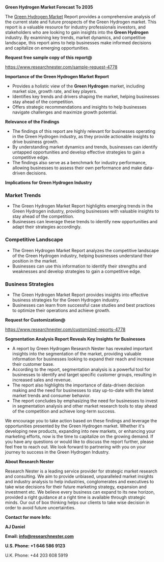 ﻿<a name="_hlk168570615"></a><a name="_hlk168498031"></a>**Green Hydrogen Market Forecast To 2035**

The [Green Hydrogen Market](https://www.researchnester.com/reports/green-hydrogen-market/4778) Report provides a comprehensive analysis of the current state and future prospects of the Green Hydrogen market. This report is a valuable resource for industry professionals investors, and stakeholders who are looking to gain insights into the **Green Hydrogen** industry. By examining key trends, market dynamics, and competitive landscape, this report aims to help businesses make informed decisions and capitalize on emerging opportunities.

**Request free sample copy of this report@**

<https://www.researchnester.com/sample-request-4778> 

**Importance of the Green Hydrogen Market Report**

- Provides a holistic view of the **Green Hydrogen** market, including market size, growth rate, and key players.
- Identifies key trends and drivers shaping the market, helping businesses stay ahead of the competition.
- Offers strategic recommendations and insights to help businesses navigate challenges and maximize growth potential.

**Relevance of the Findings**

- The findings of this report are highly relevant for businesses operating in the Green Hydrogen industry, as they provide actionable insights to drive business growth.
- By understanding market dynamics and trends, businesses can identify untapped opportunities and develop effective strategies to gain a competitive edge.
- The findings also serve as a benchmark for industry performance, allowing businesses to assess their own performance and make data-driven decisions.

**Implications for Green Hydrogen Industry**
### **Market Trends**
- The Green Hydrogen Market Report highlights emerging trends in the Green Hydrogen industry, providing businesses with valuable insights to stay ahead of the competition.
- Businesses can leverage these trends to identify new opportunities and adapt their strategies accordingly.
### **Competitive Landscape**
- The Green Hydrogen Market Report analyzes the competitive landscape of the Green Hydrogen industry, helping businesses understand their position in the market.
- Businesses can use this information to identify their strengths and weaknesses and develop strategies to gain a competitive edge.
### **Business Strategies**
- The Green Hydrogen Market Report provides insights into effective business strategies for the Green Hydrogen industry.
- Businesses can learn from successful case studies and best practices to optimize their operations and achieve growth.

**Request for Customization@**

<https://www.researchnester.com/customized-reports-4778> 

**Segmentation Analysis Report Reveals Key Insights for Businesses**

- A report by Green Hydrogen Research Nester has revealed important insights into the segmentation of the market, providing valuable information for businesses looking to expand their reach and increase their customer base.
- According to the report, segmentation analysis is a powerful tool for businesses to identify and target specific customer groups, resulting in increased sales and revenue.
- The report also highlights the importance of data-driven decision making and the need for businesses to stay up-to-date with the latest market trends and consumer behavior.
- The report concludes by emphasizing the need for businesses to invest in segmentation analysis and other market research tools to stay ahead of the competition and achieve long-term success.

We encourage you to take action based on these findings and leverage the opportunities presented by the Green Hydrogen market. Whether it's developing new products, expanding into new markets, or enhancing your marketing efforts, now is the time to capitalize on the growing demand. If you have any questions or would like to discuss the report further, please feel free to reach out. We look forward to partnering with you on your journey to success in the Green Hydrogen Industry.

**About Research Nester**

Research Nester is a leading service provider for strategic market research and consulting. We aim to provide unbiased, unparalleled market insights and industry analysis to help industries, conglomerates and executives to take wise decisions for their future marketing strategy, expansion and investment etc. We believe every business can expand to its new horizon, provided a right guidance at a right time is available through strategic minds. Our out of box thinking helps our clients to take wise decision in order to avoid future uncertainties.

**Contact for more Info:**

**AJ Daniel**

**Email: info@researchnester.com**

**U.S. Phone: +1 646 586 9123**

U.K. Phone: +44 203 608 5919



